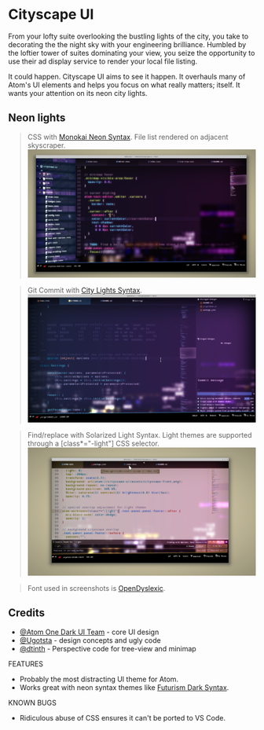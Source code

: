 # Cityscape UI

From your lofty suite overlooking the bustling lights of the city, you take to decorating the the night sky with your engineering brilliance. Humbled by the loftier tower of suites dominating your view, you seize the opportunity to use their ad display service to render your local file listing.

It could happen. Cityscape UI aims to see it happen. It overhauls many of Atom's UI elements and helps you focus on what really matters; itself. It wants your attention on its neon city lights.

## Neon lights

> CSS with [Monokai Neon Syntax](https://atom.io/themes/monokai-neon-syntax). File list rendered on adjacent skyscraper.
![CSS with Monokai Neon Syntax](screenshots/cityscape-ui-main.png)

> Git Commit with [City Lights Syntax](https://atom.io/themes/city-lights-syntax).
![Git Commit with City Lights](screenshots/cityscape-ui-city-lights-commit.png)

> Find/replace with Solarized Light Syntax. Light themes are supported through a [class*="-light"] CSS selector.
![Find with Solarized Light](screenshots/cityscape-ui-solarized-find.png)

> Font used in screenshots is [OpenDyslexic](https://www.opendyslexic.org/).

## Credits

* [@Atom One Dark UI Team](https://github.com/atom/one-dark-ui) - core UI design
* [@Ugotsta](https://github.com/Ugotsta) - design concepts and ugly code
* [@dtinth](https://medium.com/hacking-atom/some-subtle-3d-effects-for-atom-d7a624a74fdd) - Perspective code for tree-view and minimap

FEATURES

* Probably the most distracting UI theme for Atom.
* Works great with neon syntax themes like [Futurism Dark Syntax](https://atom.io/packages/futurism-dark-syntax).

KNOWN BUGS

* Ridiculous abuse of CSS ensures it can't be ported to VS Code.
